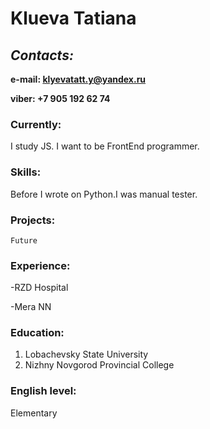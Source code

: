 # **Klueva Tatiana**
## ***Contacts:***
**e-mail: klyevatatt.y@yandex.ru**

**viber: +7 905 192 62 74**
### Currently:
I study JS. I want to be FrontEnd programmer.


### Skills:
Before I wrote on Python.I was manual tester.


### Projects:
`Future`


### Experience:
-RZD Hospital

-Mera NN


### Education:
1. Lobachevsky State University
2. Nizhny Novgorod Provincial College


### English level:
Elementary